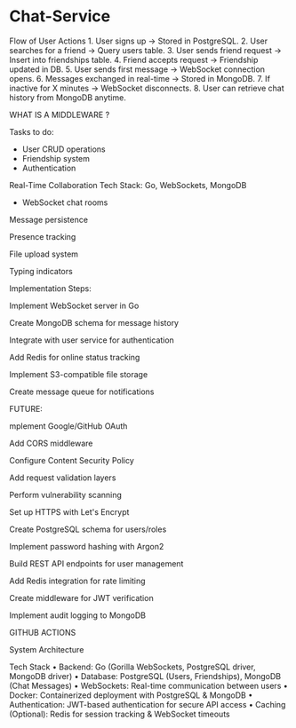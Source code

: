 # Chat-Service

Flow of User Actions
	1.	User signs up → Stored in PostgreSQL.
	2.	User searches for a friend → Query users table.
	3.	User sends friend request → Insert into friendships table.
	4.	Friend accepts request → Friendship updated in DB.
	5.	User sends first message → WebSocket connection opens.
	6.	Messages exchanged in real-time → Stored in MongoDB.
	7.	If inactive for X minutes → WebSocket disconnects.
	8.	User can retrieve chat history from MongoDB anytime.

WHAT IS A MIDDLEWARE ?

Tasks to do:
- User CRUD operations
- Friendship system
- Authentication

Real-Time Collaboration
Tech Stack: Go, WebSockets, MongoDB

- WebSocket chat rooms

Message persistence

Presence tracking

File upload system

Typing indicators

Implementation Steps:

Implement WebSocket server in Go

Create MongoDB schema for message history

Integrate with user service for authentication

Add Redis for online status tracking

Implement S3-compatible file storage

Create message queue for notifications



FUTURE:

mplement Google/GitHub OAuth

Add CORS middleware

Configure Content Security Policy

Add request validation layers

Perform vulnerability scanning

Set up HTTPS with Let's Encrypt


Create PostgreSQL schema for users/roles

Implement password hashing with Argon2

Build REST API endpoints for user management

Add Redis integration for rate limiting

Create middleware for JWT verification

Implement audit logging to MongoDB


GITHUB ACTIONS



System Architecture

Tech Stack
	•	Backend: Go (Gorilla WebSockets, PostgreSQL driver, MongoDB driver)
	•	Database: PostgreSQL (Users, Friendships), MongoDB (Chat Messages)
	•	WebSockets: Real-time communication between users
	•	Docker: Containerized deployment with PostgreSQL & MongoDB
	•	Authentication: JWT-based authentication for secure API access
	•	Caching (Optional): Redis for session tracking & WebSocket timeouts